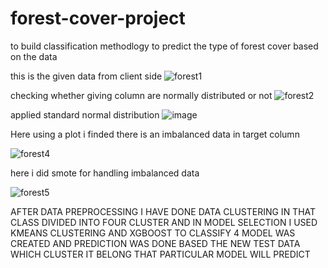 # forest-cover-project
to build classification methodlogy to predict the type of forest cover based on  the data


this is the given data from client side 
![forest1](https://user-images.githubusercontent.com/90147513/153174963-5aafad35-230d-4883-a955-1c96ccbfe855.PNG)

checking whether giving column are normally distributed  or not
![forest2](https://user-images.githubusercontent.com/90147513/153176240-7234d8c8-f948-482a-9749-d7d6d9210318.PNG)


applied standard normal distribution
![image](https://user-images.githubusercontent.com/90147513/153177022-bcfdb638-4f90-47ad-9a12-30959c4cc1b8.png)


Here using a plot i finded there is an imbalanced data in target column

![forest4](https://user-images.githubusercontent.com/90147513/153177456-f429f5c2-3772-4ab2-9e39-4c0721966cec.PNG)

here i did smote for  handling  imbalanced data

![forest5](https://user-images.githubusercontent.com/90147513/153177940-77983949-5bb1-4b58-9a5c-2c508423e0b5.PNG)



AFTER DATA PREPROCESSING I HAVE DONE DATA CLUSTERING IN THAT CLASS DIVIDED INTO FOUR CLUSTER AND IN MODEL SELECTION I USED KMEANS CLUSTERING AND XGBOOST TO CLASSIFY 
4 MODEL WAS CREATED AND PREDICTION WAS DONE BASED THE NEW TEST DATA WHICH CLUSTER IT BELONG THAT PARTICULAR MODEL WILL PREDICT
